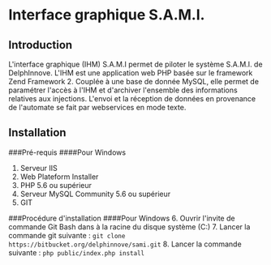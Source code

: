 Interface graphique S.A.M.I.
=======================
Introduction
------------------
L'interface graphique (IHM) S.A.M.I permet de piloter le système S.A.M.I. de DelphInnove.
L'IHM est une application web PHP basée sur le framework Zend Framework 2. Couplée à une base de donnée MySQL, elle permet de paramétrer l'accès à l'IHM et d'archiver l'ensemble des informations relatives aux injections. L'envoi et la réception de données en provenance de l'automate se fait par webservices en mode texte.

Installation
----------------
###Pré-requis
####Pour Windows
 1. Serveur IIS
 2. Web Plateform Installer
 3. PHP 5.6 ou supérieur
 4. Serveur MySQL Community 5.6 ou supérieur
 5. GIT
 
###Procédure d'installation
####Pour Windows 
 6. Ouvrir l'invite de commande Git Bash dans à la racine du disque système (C:)
 7. Lancer la commande git suivante : 
`git clone https://bitbucket.org/delphinnove/sami.git`
 8. Lancer la commande suivante :
`php public/index.php install` 